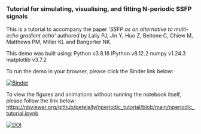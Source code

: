 ### Tutorial for simulating, visualising, and fitting N-periodic SSFP signals

This is a tutorial to accompany the paper *'SSFP as an alternative to multi-echo gradient echo'* authored by Lally PJ, Jin Y, Huo Z, Beitone C, Chiew M, Matthews PM, Miller KL and Bangerter NK. 

This demo was built using: 
Python     v3.8.18 
IPython    v8.12.2 
numpy      v1.24.3 
matplotlib v3.7.2

To run the demo in your browser, please click the Binder link below:

[![Binder](https://mybinder.org/badge_logo.svg)](https://mybinder.org/v2/gh/petelally/nperiodic_tutorial/HEAD?labpath=nperiodic_tutorial.ipynb)

To view the figures and animations without running the notebook itself, please follow the link below: 
https://nbviewer.org/github/petelally/nperiodic_tutorial/blob/main/nperiodic_tutorial.ipynb 

[![DOI](https://zenodo.org/badge/868795348.svg)](https://doi.org/10.5281/zenodo.13899966)
